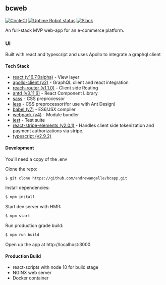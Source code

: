 ## bcweb
  [![CircleCI](https://circleci.com/gh/begincoffees/bcclient/tree/master.svg?style=svg)](https://circleci.com/gh/begincoffees/bcclient/tree/master)
  [![Uptime Robot status](https://img.shields.io/uptimerobot/status/m779426128-6b6e81ed8dc987db17d4cad2.svg)](https://status.bcweb.me)
  [![Slack](https://img.shields.io/badge/slack-@amadev-yellow.svg?logo=slack)](https://amadev.slack.com/messages/CD6TEUCQP/)

An full-stack MVP web-app for an e-commerce platform.

### UI 
Built with react and typescript and uses Apollo to integrate a graphql client

#### Tech Stack
* [react (v16.7.0alpha)](https://facebook.github.io/react/) - View layer
* [apollo-client (v2)](https://www.apollographql.com/docs/react/) - GraphQL client and react integration
* [reach-router (v1.1.0)](https://reach.tech/router) - Client side Routing
* [antd (v3.11.6)](https://ant.design/) - React Component Library
* [sass](http://sass-lang.com/) - CSS preprocessor
* [less](http://lesscss.org/) - CSS preprocessor(for use with Ant Design)
* [babel (v7)](https://babeljs.io/) - ES6/JSX compiler
* [webpack (v4)](https://webpack.github.io/) - Module bundler
* [jest](https://facebook.github.io/jest/) - Test suite
* [react-stripe-elements (v2.0.1)](https://github.com/stripe/react-stripe-elements) - Handles client side tokenization and payment authorizations via stripe.
* [typescript (v2.9.2)](https://www.typescriptlang.org/)

#### Development

You'll need a copy of the .env

Clone the repo:

```sh
$ git clone https://github.com/andrewangelle/bcapp.git
```

Install dependencies:

```sh
$ npm install
```

Start dev server with HMR:

```sh
$ npm start
```

Run production grade build:

```sh
$ npm run build
```

Open up the app at http://localhost:3000


#### Production Build
* react-scripts with node 10 for build stage
* NGINX web server
* Docker container
